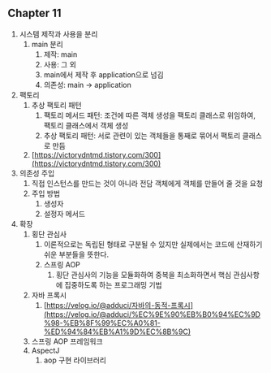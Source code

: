 ## Chapter 11
1. 시스템 제작과 사용을 분리
    1. main 분리
        1. 제작: main
        2. 사용: 그 외
        3. main에서 제작 후 application으로 넘김
        4. 의존성: main → application
2. 팩토리
    1. 추상 팩토리 패턴
        1. 팩토리 메서드 패턴: 조건에 따른 객체 생성을 팩토리 클래스로 위임하여, 팩토리 클래스에서 객체 생성
        2. 추상 팩토리 패턴: 서로 관련이 있는 객체들을 통째로 묶어서 팩토리 클래스로 만듬
    2. [https://victorydntmd.tistory.com/300](https://victorydntmd.tistory.com/300)
3. 의존성 주입
    1. 직접 인스턴스를 만드는 것이 아니라 전담 객체에게 객체를 만들어 줄 것을 요청
    2. 주입 방법
        1. 생성자
        2. 설정자 메서드
4. 확장
    1. 횡단 관심사
        1. 이론적으로는 독립된 형태로 구분될 수 있지만 실제에서는 코드에 산재하기 쉬운 부분들을 뜻한다.
        2. 스프링 AOP
            1. 횡단 관심사의 기능을 모듈화하여 중복을 최소화하면서 핵심 관심사항에 집중하도록 하는 프로그래밍 기법
    2. 자바 프록시
        1. [https://velog.io/@adduci/자바의-동적-프록시](https://velog.io/@adduci/%EC%9E%90%EB%B0%94%EC%9D%98-%EB%8F%99%EC%A0%81-%ED%94%84%EB%A1%9D%EC%8B%9C)
    3. 스프링 AOP 프레임워크
    4. AspectJ
        1. aop 구현 라이브러리
